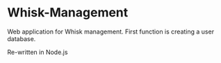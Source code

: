 # Whisk-Management
Web application for Whisk management. First function is creating a user database.

Re-written in Node.js

